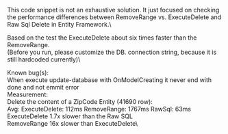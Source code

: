 This code snippet is not an exhaustive solution. It just focused on checking the performance differences between RemoveRange vs. ExecuteDelete and Raw Sql Delete in Entity Framework.\

Based on the test the ExecuteDelete about six times faster than the RemoveRange.\
(Before you run, please customize the DB. connection string, because it is still hardcoded currently)\\

Known bug(s):\
When execute update-database with OnModelCreating it never end with done and not emmit error\
Measurement:\
             Delete the content of a ZipCode Entity (41690 row):\
             Avg: ExecuteDelete: 112ms RemoveRange: 1767ms RawSql: 63ms\
             ExecuteDelete 1.7x slower than the Raw SQL\
             RemoveRange 16x slower than ExecuteDelete\
